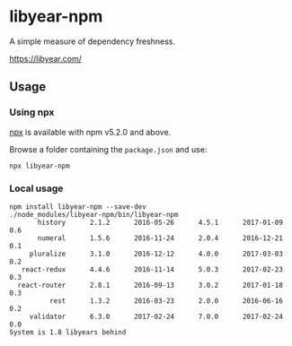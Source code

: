 # libyear-npm

A simple measure of dependency freshness.

https://libyear.com/

## Usage

### Using npx
[npx](https://blog.npmjs.org/post/162869356040/introducing-npx-an-npm-package-runner) is available with npm v5.2.0 and above.

Browse a folder containing the `package.json` and use:
``` 
npx libyear-npm
``` 

### Local usage
```
npm install libyear-npm --save-dev
./node_modules/libyear-npm/bin/libyear-npm
       history      2.1.2      2016-05-26      4.5.1      2017-01-09     0.6
       numeral      1.5.6      2016-11-24      2.0.4      2016-12-21     0.1
     pluralize      3.1.0      2016-12-12      4.0.0      2017-03-03     0.2
   react-redux      4.4.6      2016-11-14      5.0.3      2017-02-23     0.3
  react-router      2.8.1      2016-09-13      3.0.2      2017-01-18     0.3
          rest      1.3.2      2016-03-23      2.0.0      2016-06-16     0.2
     validator      6.3.0      2017-02-24      7.0.0      2017-02-24     0.0
System is 1.8 libyears behind
```
